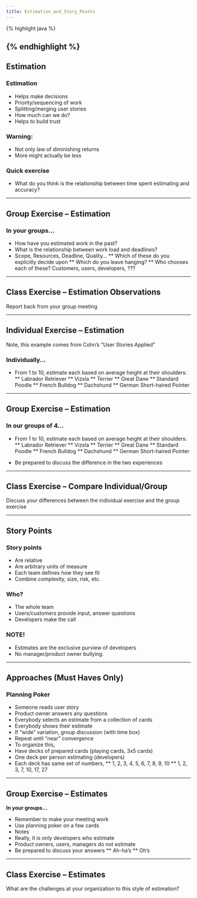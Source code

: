 ```yaml
---
title: Estimation_and_Story_Points
---
```

{% highlight java %}
   
{% endhighlight %}
----
## Estimation
### Estimation
* Helps make decisions
* Priority/sequencing of work
* Splitting/merging user stories
* How much can we do?
* Helps to build trust

### Warning:
* Not only law of diminishing returns
* More might actually be less

### Quick exercise
* What do you think is the relationship between time spent estimating and accuracy?

----
## Group Exercise – Estimation
### In your groups…
* How have you estimated work in the past?
* What is the relationship between work load and deadlines?
* Scope, Resources, Deadline, Quality…
** Which of these do you explicitly decide upon
** Which do you leave hanging?
** Who chooses each of these? Customers, users, developers, ???

----
## Class Exercise – Estimation Observations
Report back from your group meeting

----
## Individual Exercise – Estimation
Note, this example comes from Cohn’s “User Stories Applied”

### Individually…
* From 1 to 10, estimate each based on average height at their shoulders:
** Labrador Retriever
** Vizsla
** Terrier
** Great Dane
** Standard Poodle
** French Bulldog
** Dachshund
** German Short-haired Pointer

----
## Group Exercise – Estimation
### In our groups of 4…
* From 1 to 10, estimate each based on average height at their shoulders:
** Labrador Retriever
** Vizsla
** Terrier
** Great Dane
** Standard Poodle
** French Bulldog
** Dachshund
** German Short-haired Pointer

* Be prepared to discuss the difference in the two experiences

----
## Class Exercise – Compare Individual/Group
Discuss your differences between the individual exercise and the group exercise

----
## Story Points
### Story points
* Are relative
* Are arbitrary units of measure
* Each team defines how they see fit
* Combine complexity, size, risk, etc.

### Who?
* The whole team
* Users/customers provide input, answer questions
* Developers make the call

### NOTE!
* Estimates are the exclusive purview of developers
* No manager/product owner bullying.

----
## Approaches (Must Haves Only)
### Planning Poker
* Someone reads user story
* Product owner answers any questions
* Everybody selects an estimate from a collection of cards
* Everybody shows their estimate
* If “wide” variation, group discussion (with time box)
* Repeat until “near” convergence
* To organize this, 
* Have decks of prepared cards (playing cards, 3x5 cards)
* One deck per person estimating (developers)
* Each deck has same set of numbers, 
** 1, 2, 3, 4, 5, 6, 7, 8, 9, 10
** 1, 2, 3, 7, 10, 17, 27

----
## Group Exercise – Estimates
**In your groups…**
* Remember to make your meeting work
* Use planning poker on a few cards
* Notes
* Really, it is only developers who estimate
* Product owners, users, managers do not estimate
* Be prepared to discuss your answers
** Ah-ha’s
** Oh’s

----
## Class Exercise – Estimates
What are the challenges at your organization to this style of estimation?

